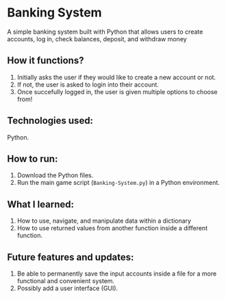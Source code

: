 # Banking System
A simple banking system built with Python that allows users to create accounts, log in, check balances, deposit, and withdraw money

## How it functions?
1. Initially asks the user if they would like to create a new account or not.
2. If not, the user is asked to login into their account.
3. Once succefully logged in, the user is given multiple options to choose from!

## Technologies used:
Python.

## How to run:
1. Download the Python files.
2. Run the main game script (`Banking-System.py`) in a Python environment.

## What I learned:
1. How to use, navigate, and manipulate data within a dictionary
2. How to use returned values from another function inside a different function.

## Future features and updates:
1. Be able to permanently save the input accounts inside a file for a more functional and convenient system.
2. Possibly add a user interface (GUI).
